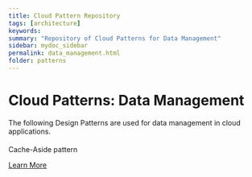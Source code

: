 ```yaml
---
title: Cloud Pattern Repository
tags: [architecture]
keywords:
summary: "Repository of Cloud Patterns for Data Management"
sidebar: mydoc_sidebar
permalink: data_management.html
folder: patterns
---
```


# Cloud Patterns: Data Management

The following Design Patterns are used for data management in cloud applications.

<div class="col-md-4 col-sm-6">
    <div class="panel panel-default text-center">
        <div class="panel-heading">
            <span class="fa-stack fa-5x">
                  <i class="fa fa-circle fa-stack-2x text-primary"></i>
                  <i class="fa fa-crosshairs fa-stack-1x fa-inverse"></i>
            </span>
        </div>
        <div class="panel-body">
            <h4></h4>
            <p>Cache-Aside pattern</p>
            <a href="cache_aside.html" class="btn btn-primary">Learn More</a>
        </div>
    </div>
</div>
